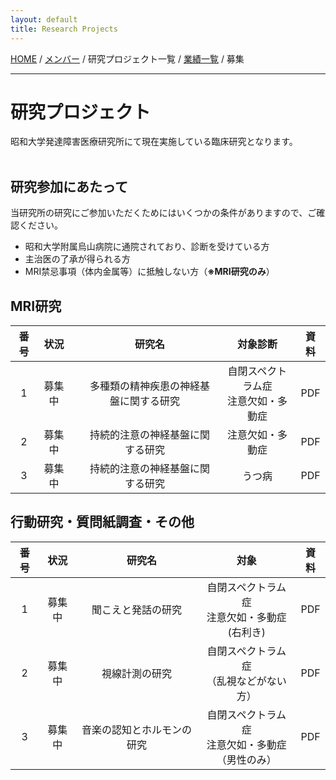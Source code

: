 ```yaml
---
layout: default
title: Research Projects
---
```

[HOME](https://middrshowa.github.io/) / [メンバー](./members.html) / 研究プロジェクト一覧 / [業績一覧](./publications.html) / 募集

---
# 研究プロジェクト
昭和大学発達障害医療研究所にて現在実施している臨床研究となります。<br><br>

## 研究参加にあたって
当研究所の研究にご参加いただくためにはいくつかの条件がありますので、ご確認ください。
- 昭和大学附属烏山病院に通院されており、診断を受けている方
- 主治医の了承が得られる方
- MRI禁忌事項（体内金属等）に抵触しない方（<b>※MRI研究のみ</b>）

## MRI研究

|  番号  | 状況  |　研究名  | 対象診断 | 資料 | 
| :-------------: | :-------------: | :-------------: | :-------------: |  :-------------: | 
|  1  |  募集中 |　多種類の精神疾患の神経基盤に関する研究  | 自閉スペクトラム症<br>注意欠如・多動症 | PDF |
|  2  |  募集中 |　持続的注意の神経基盤に関する研究  | 注意欠如・多動症 | PDF |
|  3  |  募集中 |　持続的注意の神経基盤に関する研究  | うつ病 | PDF |


## 行動研究・質問紙調査・その他

|  番号  | 状況  |　研究名  | 対象 | 資料 | 
| :-------------: | :-------------: | :-------------: | :-------------: |  :-------------: | 
| 1 | 募集中 | 聞こえと発話の研究 | 自閉スペクトラム症<br>注意欠如・多動症<br>(右利き)  | PDF |
| 2 | 募集中 | 視線計測の研究 | 自閉スペクトラム症<br>（乱視などがない方）  | PDF |
| 3 | 募集中 | 音楽の認知とホルモンの研究 | 自閉スペクトラム症<br>注意欠如・多動症<br>（男性のみ） |  PDF |

